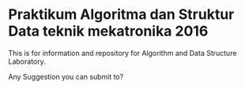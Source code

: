 # Praktikum Algoritma dan Struktur Data teknik mekatronika 2016
This is for information and repository for Algorithm and Data Structure Laboratory.

Any Suggestion you can submit to?
